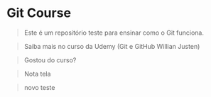 # Git Course
>Este é um repositório teste para ensinar como o Git funciona.

>Saiba mais no curso da Udemy (Git e GitHub Willian Justen)

>Gostou do curso? 

>Nota tela

>novo teste